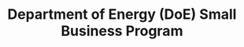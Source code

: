 ---
highlight: "false" 
title: "Department of Energy (DoE) Small Business Program "
description: "The Office of Small and Disadvantaged Business Utilization OSDBU maximizes contract opportunities for small businesses while advancing the Agency’s missions.  The office works to make it easier for small businesses to do business with the DOE, maximizing business opportunities and awards and improving socio-economic category performance."
url-link: "https://www.energy.gov/osdbu/office-small-and-disadvantaged-business-utilization"
type: "HTML"
gov-only: "false"
is-external: "true"
publication-date: "January 01, 2023"
reading-time: "5"
resource-type: "information-slick"
filter: "small-business"
audience: "industry-all-businesses"
branded-offerings: "small-business-support"
---